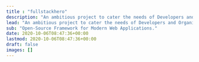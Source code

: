```yaml
---
title : "fullstackhero"
description: "An ambitious project to cater the needs of Developers and Organizations and helps reduce the development hours by over 200+ hours!"
lead: "An ambitious project to cater the needs of Developers and Organizations and helps reduce the development hours by over 200+ hours!"
sub: "Open-Source Framework for Modern Web Applications."
date: 2020-10-06T08:47:36+00:00
lastmod: 2020-10-06T08:47:36+00:00
draft: false
images: []
---
```

